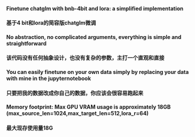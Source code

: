 #### Finetune chatglm with bnb-4bit and lora: a simplified implementation 
#### 基于4 bit和lora的简容版chatglm微调
#### No abstraction, no complicated arguments, everything is simple and straightforward
#### 该代码没有任何抽象设计，也没有复杂的参数，主打一个直观和直接
#### You can easily finetune on your own data simply by replacing your data with mine in the jupyternotebook
#### 只要把我的数据改成你自己的数据，你应该会很容易跑起来
#### Memory footprint: Max GPU VRAM usage is approximately 18GB (max_source_len=1024,max_target_len=512,lora_r=64)
#### 最大现存使用量18G

